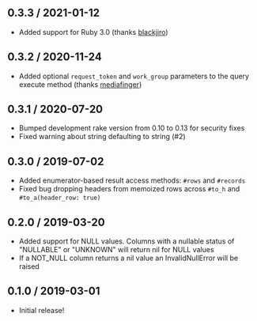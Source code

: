 ## 0.3.3 / 2021-01-12

* Added support for Ruby 3.0 (thanks [blackjiro](https://github.com/blackjiro))

## 0.3.2 / 2020-11-24

* Added optional `request_token` and `work_group` parameters to the query execute method (thanks [mediafinger](https://github.com/mediafinger))

## 0.3.1 / 2020-07-20

* Bumped development rake version from 0.10 to 0.13 for security fixes
* Fixed warning about string defaulting to string (#2)

## 0.3.0 / 2019-07-02

* Added enumerator-based result access methods: `#rows` and `#records`
* Fixed bug dropping headers from memoized rows across `#to_h` and `#to_a(header_row: true)`

## 0.2.0 / 2019-03-20

* Added support for NULL values.  Columns with a nullable status of "NULLABLE" or "UNKNOWN" will return nil for NULL values
* If a NOT_NULL column returns a nil value an InvalidNullError will be raised

## 0.1.0 / 2019-03-01

* Initial release!